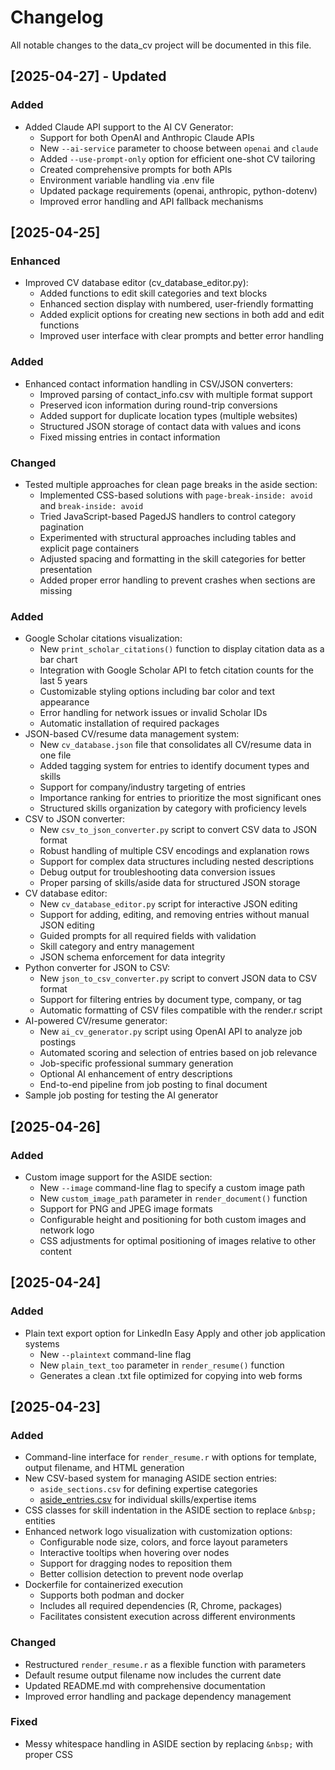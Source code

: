 # Changelog

All notable changes to the data_cv project will be documented in this file.

## [2025-04-27] - Updated

### Added
- Added Claude API support to the AI CV Generator:
  - Support for both OpenAI and Anthropic Claude APIs
  - New `--ai-service` parameter to choose between `openai` and `claude`
  - Added `--use-prompt-only` option for efficient one-shot CV tailoring
  - Created comprehensive prompts for both APIs
  - Environment variable handling via .env file
  - Updated package requirements (openai, anthropic, python-dotenv)
  - Improved error handling and API fallback mechanisms

## [2025-04-25]

### Enhanced
- Improved CV database editor (cv_database_editor.py):
  - Added functions to edit skill categories and text blocks
  - Enhanced section display with numbered, user-friendly formatting
  - Added explicit options for creating new sections in both add and edit functions
  - Improved user interface with clear prompts and better error handling

### Added
- Enhanced contact information handling in CSV/JSON converters:
  - Improved parsing of contact_info.csv with multiple format support
  - Preserved icon information during round-trip conversions
  - Added support for duplicate location types (multiple websites)
  - Structured JSON storage of contact data with values and icons
  - Fixed missing entries in contact information

### Changed
- Tested multiple approaches for clean page breaks in the aside section:
  - Implemented CSS-based solutions with `page-break-inside: avoid` and `break-inside: avoid`
  - Tried JavaScript-based PagedJS handlers to control category pagination
  - Experimented with structural approaches including tables and explicit page containers
  - Adjusted spacing and formatting in the skill categories for better presentation
  - Added proper error handling to prevent crashes when sections are missing

### Added
- Google Scholar citations visualization:
  - New `print_scholar_citations()` function to display citation data as a bar chart
  - Integration with Google Scholar API to fetch citation counts for the last 5 years
  - Customizable styling options including bar color and text appearance
  - Error handling for network issues or invalid Scholar IDs
  - Automatic installation of required packages
- JSON-based CV/resume data management system:
  - New `cv_database.json` file that consolidates all CV/resume data in one file
  - Added tagging system for entries to identify document types and skills
  - Support for company/industry targeting of entries
  - Importance ranking for entries to prioritize the most significant ones
  - Structured skills organization by category with proficiency levels
- CSV to JSON converter:
  - New `csv_to_json_converter.py` script to convert CSV data to JSON format
  - Robust handling of multiple CSV encodings and explanation rows
  - Support for complex data structures including nested descriptions
  - Debug output for troubleshooting data conversion issues
  - Proper parsing of skills/aside data for structured JSON storage
- CV database editor:
  - New `cv_database_editor.py` script for interactive JSON editing
  - Support for adding, editing, and removing entries without manual JSON editing
  - Guided prompts for all required fields with validation
  - Skill category and entry management
  - JSON schema enforcement for data integrity
- Python converter for JSON to CSV:
  - New `json_to_csv_converter.py` script to convert JSON data to CSV format
  - Support for filtering entries by document type, company, or tag
  - Automatic formatting of CSV files compatible with the render.r script
- AI-powered CV/resume generator:
  - New `ai_cv_generator.py` script using OpenAI API to analyze job postings
  - Automated scoring and selection of entries based on job relevance
  - Job-specific professional summary generation
  - Optional AI enhancement of entry descriptions
  - End-to-end pipeline from job posting to final document
- Sample job posting for testing the AI generator

## [2025-04-26]

### Added
- Custom image support for the ASIDE section:
  - New `--image` command-line flag to specify a custom image path
  - New `custom_image_path` parameter in `render_document()` function
  - Support for PNG and JPEG image formats
  - Configurable height and positioning for both custom images and network logo
  - CSS adjustments for optimal positioning of images relative to other content

## [2025-04-24]

### Added
- Plain text export option for LinkedIn Easy Apply and other job application systems
  - New `--plaintext` command-line flag
  - New `plain_text_too` parameter in `render_resume()` function
  - Generates a clean .txt file optimized for copying into web forms

## [2025-04-23]

### Added
- Command-line interface for `render_resume.r` with options for template, output filename, and HTML generation
- New CSV-based system for managing ASIDE section entries:
  - `aside_sections.csv` for defining expertise categories
  - [aside_entries.csv](cci:7://file:///Users/brendan/Projects/data_cv/my_resume_data/aside_entries.csv:0:0-0:0) for individual skills/expertise items
- CSS classes for skill indentation in the ASIDE section to replace `&nbsp;` entities
- Enhanced network logo visualization with customization options:
  - Configurable node size, colors, and force layout parameters
  - Interactive tooltips when hovering over nodes
  - Support for dragging nodes to reposition them
  - Better collision detection to prevent node overlap
- Dockerfile for containerized execution
  - Supports both podman and docker
  - Includes all required dependencies (R, Chrome, packages)
  - Facilitates consistent execution across different environments

### Changed
- Restructured `render_resume.r` as a flexible function with parameters
- Default resume output filename now includes the current date
- Updated README.md with comprehensive documentation
- Improved error handling and package dependency management

### Fixed
- Messy whitespace handling in ASIDE section by replacing `&nbsp;` with proper CSS
